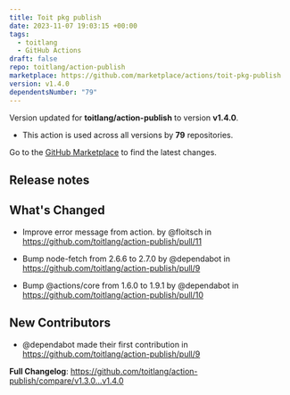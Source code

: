 ```yaml
---
title: Toit pkg publish
date: 2023-11-07 19:03:15 +00:00
tags:
  - toitlang
  - GitHub Actions
draft: false
repo: toitlang/action-publish
marketplace: https://github.com/marketplace/actions/toit-pkg-publish
version: v1.4.0
dependentsNumber: "79"
---
```



Version updated for **toitlang/action-publish** to version **v1.4.0**.
- This action is used across all versions by **79** repositories.

Go to the [GitHub Marketplace](https://github.com/marketplace/actions/toit-pkg-publish) to find the latest changes.

## Release notes

## What's Changed
* Improve error message from action. by @floitsch in https://github.com/toitlang/action-publish/pull/11

* Bump node-fetch from 2.6.6 to 2.7.0 by @dependabot in https://github.com/toitlang/action-publish/pull/9
* Bump @actions/core from 1.6.0 to 1.9.1 by @dependabot in https://github.com/toitlang/action-publish/pull/10

## New Contributors
* @dependabot made their first contribution in https://github.com/toitlang/action-publish/pull/9

**Full Changelog**: https://github.com/toitlang/action-publish/compare/v1.3.0...v1.4.0
